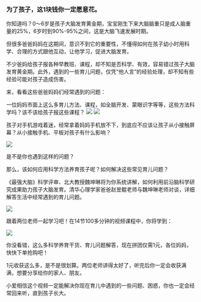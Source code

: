 



### 为了孩子，这1块钱你一定愿意花。

 
你知道吗？0～6岁是孩子大脑发育黄金期，宝宝刚生下来大脑脑重只是成人脑重量的25%，6岁时到90%-95%之间，这是大脑飞速发展时期。

但很多爸爸妈妈在这期间，意识不到它的重要性，不懂得如何在孩子幼小时用科学、合理的方式跟他互动，让他学习，促进大脑发育。

不少爸妈给孩子报各种早教班、课程，却不知是否科学、有效，容易错过孩子大脑发育黄金期。此外，遇到的一些育儿问题，仅凭“他人言”的经验处理，却不知有些经验可能对孩子造成伤害。

来，看看这些爸爸妈妈们经常遇到的问题：

一位妈妈市面上这么多育儿方法、课程，如全脑开发、蒙眼识字等等，这些方法科学吗？该不该给孩子报这些课程？
![](https://pics.ibrainbaby.cn/2019-03-08-%E5%B1%8F%E5%B9%95%E5%BF%AB%E7%85%A7%202019-03-08%20%E4%B8%8A%E5%8D%8810.52.39.jpg)
![](https://pics.ibrainbaby.cn/2019-03-08-%E5%B1%8F%E5%B9%95%E5%BF%AB%E7%85%A7%202019-03-08%20%E4%B8%8A%E5%8D%8810.52.58.jpg)



孩子对手机游戏着迷，经常拿着妈妈手机放不下，到底应不应该让孩子从小接触屏幕？从小接触手机、平板对孩子有什么影响？

![](https://pics.ibrainbaby.cn/2019-03-08-%E7%BB%99%E6%B0%B8%E8%B4%A4.gif)


 是不是你也遇到这样的问题？

 那么，该如何应用科学方法养育孩子呢？如何解决这些常见育儿问题？
 
 《最强大脑》科学评审、北大教授魏坤琳将为你系统讲解，如何利用前沿脑科学研究成果助力孩子大脑发育。清华心理学家爸爸赵昱鲲老师与魏坤琳老师对谈，详细解答生活中经常遇到的育儿问题。
 
 ![](https://pics.ibrainbaby.cn/2019-03-08-%E6%9C%AA%E5%91%BD%E5%90%8D.001.png)
 
 
 跟着两位老师一起学习吧！在14节100多分钟的视频课程中，你将学到：
 
![](https://pics.ibrainbaby.cn/2019-03-07-%E9%AD%8F-%E6%96%B0%E4%B9%A6-%E9%95%BF%E5%9B%BE-01-1-.png)

 你没看错，这么多科学养育干货、育儿问题解答，现在拼团仅需1元，各位妈妈，快快下单抢购吧！

 1元收获这么多，是不是很划算。两位老师讲得太好了，听完后你一定会收获满满，想要分享给你的家人、朋友。
 
 小爱相信这个视频一定能解决你现在育儿中遇到的一些问题、困惑，你也一定会经常回来听，直到孩子长大。











